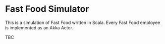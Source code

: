 Fast Food Simulator
===================
This is a simulation of Fast Food written in Scala. Every Fast Food employee is implemented as an Akka Actor.

TBC
